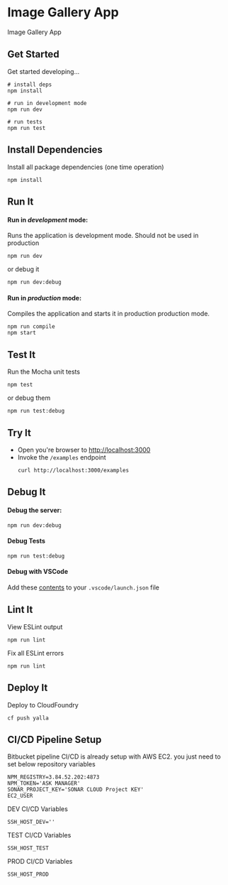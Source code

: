 # Image Gallery App

Image Gallery App

## Get Started

Get started developing...

```shell
# install deps
npm install

# run in development mode
npm run dev

# run tests
npm run test
```

## Install Dependencies

Install all package dependencies (one time operation)

```shell
npm install
```

## Run It
#### Run in *development* mode:
Runs the application is development mode. Should not be used in production

```shell
npm run dev
```

or debug it

```shell
npm run dev:debug
```

#### Run in *production* mode:

Compiles the application and starts it in production production mode.

```shell
npm run compile
npm start
```

## Test It

Run the Mocha unit tests

```shell
npm test
```

or debug them

```shell
npm run test:debug
```

## Try It
* Open you're browser to [http://localhost:3000](http://localhost:3000)
* Invoke the `/examples` endpoint
  ```shell
  curl http://localhost:3000/examples
  ```


## Debug It

#### Debug the server:

```
npm run dev:debug
```

#### Debug Tests

```
npm run test:debug
```

#### Debug with VSCode

Add these [contents](https://github.com/cdimascio/generator-express-no-stress/blob/next/assets/.vscode/launch.json) to your `.vscode/launch.json` file
## Lint It

View ESLint output

```
npm run lint
```

Fix all ESLint errors

```
npm run lint
```

## Deploy It

Deploy to CloudFoundry

```shell
cf push yalla
```

CI/CD Pipeline Setup
----------------------------------------------------------
Bitbucket pipeline CI/CD is already setup with AWS EC2.
you just need to set below repository variables
```
NPM_REGISTRY=3.84.52.202:4873
NPM_TOKEN='ASK MANAGER'
SONAR_PROJECT_KEY='SONAR CLOUD Project KEY'
EC2_USER
```
DEV CI/CD Variables
```
SSH_HOST_DEV=''
```
TEST CI/CD Variables
```
SSH_HOST_TEST
```
PROD CI/CD Variables
```
SSH_HOST_PROD
```
